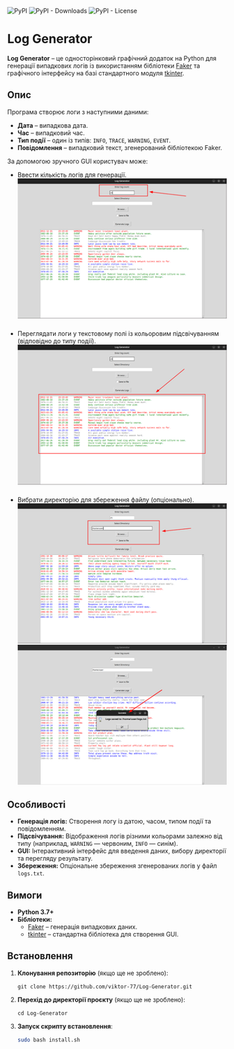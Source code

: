 ![PyPI](https://img.shields.io/pypi/v/log_generator)
![PyPI - Downloads](https://img.shields.io/pypi/dm/log_generator?color=green&label=pip%20downloads)
![PyPI - License](https://img.shields.io/pypi/l/log_generator)

# Log Generator

**Log Generator** – це односторінковий графічний додаток на Python для генерації випадкових логів із використанням
бібліотеки [Faker](https://faker.readthedocs.io/en/master/) та графічного інтерфейсу на базі стандартного
модуля [tkinter](https://docs.python.org/3/library/tkinter.html).

##

## Опис

Програма створює логи з наступними даними:

- **Дата** – випадкова дата.
- **Час** – випадковий час.
- **Тип події** – один із типів: `INFO`, `TRACE`, `WARNING`, `EVENT`.
- **Повідомлення** – випадковий текст, згенерований бібліотекою Faker.

За допомогою зручного GUI користувач може:

- Ввести кількість логів для генерації.
  ![logs_number_input.png](docs/logs_number_input.png)

###

- Переглядати логи у текстовому полі із кольоровим підсвічуванням (відповідно до типу події).
  ![logs_output.png](docs/logs_output.png)

###

- Вибрати директорію для збереження файлу (опціонально).
  ![save_file_options.png](docs/save_file_options.png)
  ![success_save_file.png](docs/success_save_file.png)

## Особливості

- **Генерація логів:** Створення логу із датою, часом, типом події та повідомленням.
- **Підсвічування:** Відображення логів різними кольорами залежно від типу (наприклад, `WARNING` — червоним, `INFO` —
  синім).
- **GUI:** Інтерактивний інтерфейс для введення даних, вибору директорії та перегляду результату.
- **Збереження:** Опціональне збереження згенерованих логів у файл `logs.txt`.

##

## Вимоги

- **Python 3.7+**
- **Бібліотеки:**
    - [Faker](https://faker.readthedocs.io/en/master/) – генерація випадкових даних.
    - [tkinter](https://docs.python.org/3/library/tkinter.html) – стандартна бібліотека для створення GUI.

## Встановлення

1. **Клонування репозиторію** (якщо ще не зроблено):
    ```
    git clone https://github.com/viktor-77/Log-Generator.git
    ```

2. **Перехід до директорії проєкту** (якщо ще не зроблено):
    ```
    cd Log-Generator
    ```

3. **Запуск скрипту встановлення**:
    ```bash
    sudo bash install.sh
    ```



